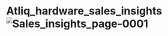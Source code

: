 # Atliq_hardware_sales_insights![Sales_insights_page-0001](https://github.com/arunNewPhoenix/Atliq_hardware_sales_insights/assets/62498648/011a33d0-6a59-421f-afe3-fa571f7bf955)
